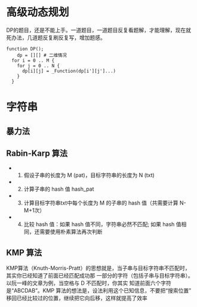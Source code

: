 # 高级动态规划

DP的题目，还是不能上手。一道题目，一道题目反复看题解，才能理解，现在就死办法，几道题反复刷反复写，增加题感。

```
function DP();
	dp = [][] # 二维情况
  for i = 0 .. M {
    for j = 0 .. N {
      dp[i][j] = _Function(dp[i'][j']...)
    }
  }
```

# 字符串

## 暴力法

## Rabin-Karp 算法

- 1. 假设子串的长度为 M (pat)，目标字符串的长度为 N (txt)
- 2. 计算子串的 hash 值 hash_pat
- 3. 计算目标字符串txt中每个长度为 M 的子串的 hash 值（共需要计算 N-M+1次）
- 4. 比较 hash 值：如果 hash 值不同，字符串必然不匹配; 如果 hash 值相同，还需要使用朴素算法再次判断

## KMP 算法

KMP算法（Knuth-Morris-Pratt）的思想就是，当子串与目标字符串不匹配时，其实你已经知道了前面已经匹配成功那 一部分的字符（包括子串与目标字符串）。以阮一峰的文章为例，当空格与 D 不匹配时，你其实 知道前面六个字符是“ABCDAB”。KMP 算法的想法是，设法利用这个已知信息，不要把“搜索位置” 移回已经比较过的位置，继续把它向后移，这样就提高了效率
